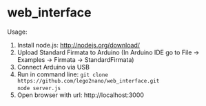 # web_interface

Usage:

1. Install node.js: http://nodejs.org/download/
2. Upload Standard Firmata to Arduino (In Arduino IDE go to File -> Examples -> Firmata -> StandardFirmata)
3. Connect Arduino via USB
4. Run in command line:
  `git clone https://github.com/lego2nano/web_interface.git`  
  `node server.js`
5. Open browser with url: http://localhost:3000
